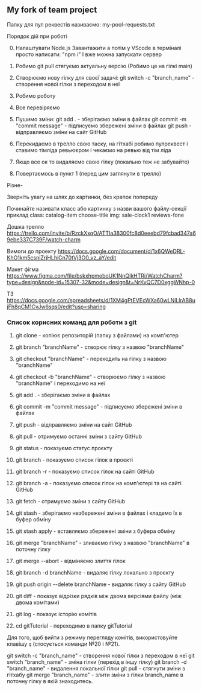 ## My fork of team project

Папку для пул реквестів називаємо: my-pool-requests.txt

Порядок дій при роботі

0. Налаштувати Node.js
    Завантажити а потім у VScode в терміналі просто написати: "npm i"
    І вже можна запускати сервер

1.  Робимо git pull стягуємо актуальну версію (Робимо це на гілкі main)

2.  Створюємо нову гілку для своєї задачі: git switch -c "branch_name" -
    створення нової гілки з переходом в неї

3.  Робимо роботу

4.  Все перевіряємо

5.  Пушимо зміни:
git add . - зберігаємо зміни в файлах
git commit -m "commit message" - підписуємо збережені зміни в файлах
git push - відправляємо зміни на сайт GitHub

6. Перекидаємо в трелло свою таску, на гітхабі робимо пулреквест і ставимо тімліда ревьюєром і чекаємо на ревью від тім ліда

7. Якщо все ок то видаляємо свою гілку (локально теж не забувайте)

8. Повертаємось в пункт 1 (перед цим заглянути в трелло)


Різне-

Зверніть увагу на шлях до картинки, без крапок попереду <img src="/images/aboutus/img.png" alt="">

Починайте називати класс або картинку з назви вашого файлу-секції приклад
class: catalog-item  choose-title
img: sale-clock1  reviews-fone

Дошка трелло
https://trello.com/invite/b/RzckXxqO/ATTIa38300fc8d0eeebd79fcbad347a69ebe337C739F/watch-charm

Вимоги до проекту
https://docs.google.com/document/d/1x6QWeDRL-KhO1km5csniZrjHLhiCn70tVj3O0_vz_aY/edit

Макет фігма
https://www.figma.com/file/bskxhpmeboUK1NnQIkHTRi/WatchCharm?type=design&node-id=15307-32&mode=design&t=NrKvQC7D0xggWNhp-0

ТЗ
https://docs.google.com/spreadsheets/d/1XM4gPtEVEcWXa60wLNlLlrAB8ujFh8qCM1CvJw6sqs0/edit?usp=sharing






### Список корисних команд для роботи з git

1. git clone - копіює репозиторій (папку з файлами) на комп'ютер
2. git branch "branchName" - створює гілку з назвою "branchName"
3. git checkout "branchName" - переходить на гілку з назвою "branchName"
4. git checkout -b "branchName" - створюємо гілку з назвою "branchName" і
   переходимо на неї

5. git add . - зберігаємо зміни в файлах
6. git commit -m "commit message" - підписуємо збережені зміни в файлах
7. git push - відправляємо зміни на сайт GitHub
8. git pull - отримуємо останні зміни з сайту GitHub
9. git status - показуємо статус проєкту
10. git branch - показуємо список гілок в проєкті
11. git branch -r - показуємо список гілок на сайті GitHub
12. git branch -a - показуємо список гілок на комп'ютері та на сайті GitHub
13. git fetch - отримуємо зміни з сайту GitHub
14. git stash - зберігаємо незбережені зміни в файлах і кладемо їх в буфер
    обміну

15. git stash apply - вставляємо збережені зміни з буфера обміну
16. git merge "branchName" - зливаємо гілку з назвою "branchName" в поточну
    гілку

17. git merge --abort - відміняємо злиття гілок
18. git branch -d branchName - видаляє гілку локально з проєкту
19. git push origin --delete branchName - видаляє гілку з сайту GitHub
20. git diff - показує відрізки рядків між двома версіями файлу (між двома
    комітами)
21. git log - показує історію комітів
22. cd gitTutorial - переходимо в папку gitTutorial

Для того, щоб вийти з режиму перегляду комітів, використовуйте клавішу `q`
(стосується команди №20 і №21).


git switch -c "branch_name" - створення нової гілки з переходом в неї
git switch "branch_name"    - зміна гілки (перехід в іншу гілку)
git branch -d "branch_name" - видалення локальної гілки
git pull                    - стягнути зміни з гітхабу
git merge "branch_name"     - злити зміни з гілки branch_name в поточну гілку в якій знаходитесь.

